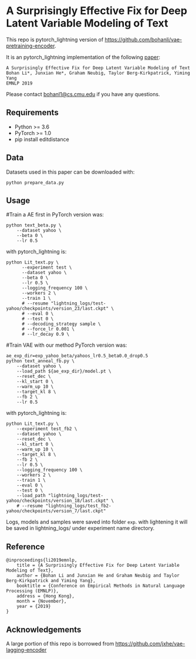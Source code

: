 # A Surprisingly Effective Fix for Deep Latent Variable Modeling of Text

This repo is pytorch_lightning version of https://github.com/bohanli/vae-pretraining-encoder.

It is an pytorch_lightning implementation of the following [paper](https://arxiv.org/abs/1909.00868):




```
A Surprisingly Effective Fix for Deep Latent Variable Modeling of Text
Bohan Li*, Junxian He*, Graham Neubig, Taylor Berg-Kirkpatrick, Yiming Yang
EMNLP 2019
```

Please contact bohanl1@cs.cmu.edu if you have any questions.

## Requirements

* Python >= 3.6
* PyTorch >= 1.0
* pip install editdistance

## Data

Datasets used in this paper can be downloaded with:

```
python prepare_data.py
```

## Usage

#Train a AE first in PyTorch version was:
```
python text_beta.py \
    --dataset yahoo \
    --beta 0 \
    --lr 0.5
```

with pytorch_lightning is:

```
python Lit_text.py \
      --experiment test \
      --dataset yahoo \
      --beta 0 \
      --lr 0.5 \
      --logging_frequency 100 \
      --workers 2 \
      --train 1 \
      # --resume "lightning_logs/test-yahoo/checkpoints/version_23/last.ckpt" \
      # --eval 0 \
      # --test 0 \
      # --decoding_strategy sample \
      # --force_lr 0.001 \
      # --lr_decay 0.9 \
```


#Train VAE with our method PyTorch version was:
```
ae_exp_dir=exp_yahoo_beta/yahoos_lr0.5_beta0.0_drop0.5
python text_anneal_fb.py \
    --dataset yahoo \
    --load_path ${ae_exp_dir}/model.pt \
    --reset_dec \
    --kl_start 0 \
    --warm_up 10 \
    --target_kl 8 \
    --fb 2 \
    --lr 0.5
```
with pytorch_lightning is:

```
python Lit_text.py \
    --experiment test_fb2 \
    --dataset yahoo \
    --reset_dec \
    --kl_start 0 \
    --warm_up 10 \
    --target_kl 8 \
    --fb 2 \
    --lr 0.5 \
    --logging_frequency 100 \
    --workers 2 \
    --train 1 \
    --eval 0 \
    --test 0 \
    --load_path "lightning_logs/test-yahoo/checkpoints/version_18/last.ckpt" \
    # --resume "lightning_logs/test_fb2-yahoo/checkpoints/version_7/last.ckpt"
```


Logs, models and samples were saved into folder `exp`.
with lightening it will be saved in lightning_logs/ under experiment name directory.


## Reference

```
@inproceedings{li2019emnlp,
    title = {A Surprisingly Effective Fix for Deep Latent Variable Modeling of Text},
    author = {Bohan Li and Junxian He and Graham Neubig and Taylor Berg-Kirkpatrick and Yiming Yang},
    booktitle = {Conference on Empirical Methods in Natural Language Processing (EMNLP)},
    address = {Hong Kong},
    month = {November},
    year = {2019}
}

```

## Acknowledgements

A large portion of this repo is borrowed from https://github.com/jxhe/vae-lagging-encoder

